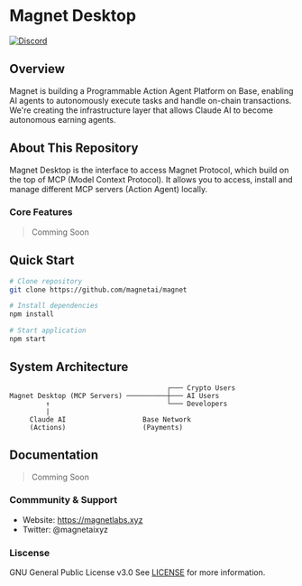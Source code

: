 # Magnet Desktop

[![Discord](https://img.shields.io/discord/1312302100125843476?logo=discord&label=discord)](https://discord.gg/magnetai)


## Overview

Magnet is building a Programmable Action Agent Platform on Base, enabling AI agents to autonomously execute tasks and handle on-chain transactions. We're creating the infrastructure layer that allows Claude AI to become autonomous earning agents.

## About This Repository

Magnet Desktop is the interface to access Magnet Protocol, which build on the top of MCP (Model Context Protocol). It allows you to access, install and manage different MCP servers (Action Agent) locally.

### Core Features

> Comming Soon

## Quick Start

```bash
# Clone repository
git clone https://github.com/magnetai/magnet

# Install dependencies
npm install

# Start application
npm start

```

## System Architecture

```
                                       ┌─── Crypto Users
Magnet Desktop (MCP Servers) ──────────┼─── AI Users
         ↑                             └─── Developers
         |                   
     Claude AI                   Base Network
     (Actions)                   (Payments)
```

## Documentation

> Comming Soon

### Commmunity & Support
- Website: https://magnetlabs.xyz
- Twitter: @magnetaixyz

### Liscense
GNU General Public License v3.0
See [LICENSE](./LICENSE) for more information.
